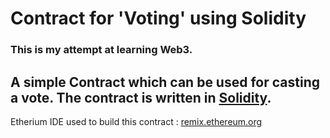 # Contract for 'Voting' using Solidity


### This is my attempt at learning Web3.

## A simple Contract which can be used for casting a vote. The contract is written in [Solidity](https://soliditylang.org/). 

Etherium IDE used to build this contract :
[remix.ethereum.org](https://remix.ethereum.org/)
